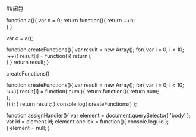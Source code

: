 ##闭包

function a(){
    var n = 0;
    return function(){
        return ++n;   
    }
}

var c = a();

function createFunctions(){
   var result = new Array();
   for( var i = 0; i < 10; i++){
        result[i] = function(){
            return i;   
        }
    }
    return result;
}

createFunctions()


function createFunctions(){
   var result = new Array();
   for( var i = 0; i < 10; i++){
        result[i] = function( num ){
            return function(){
                return num;   
            };   
        }(i);
    }
    return result;
}
console.log( createFunctions() );


function assignHandler(){
    var element = document.querySelector( 'body' );
    var id = element.id;
    element.onclick = function(){
        console.log( id );   
    }
    element = null;
}